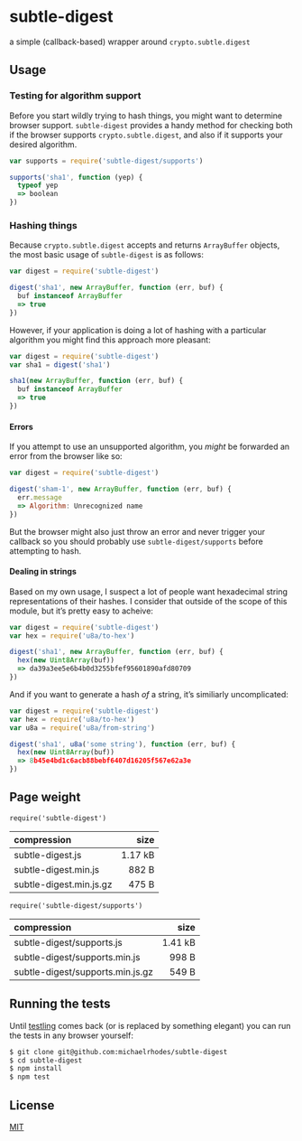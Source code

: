 # subtle-digest
a simple (callback-based) wrapper around `crypto.subtle.digest`

## Usage

### Testing for algorithm support

Before you start wildly trying to hash things, you might want to determine browser support. `subtle-digest` provides a handy method for checking both if the browser supports `crypto.subtle.digest`, and also if it supports your desired algorithm.

```js
var supports = require('subtle-digest/supports')

supports('sha1', function (yep) {
  typeof yep
  => boolean
})
```

### Hashing things

Because `crypto.subtle.digest` accepts and returns `ArrayBuffer` objects, the most basic usage of `subtle-digest` is as follows:

```js
var digest = require('subtle-digest')

digest('sha1', new ArrayBuffer, function (err, buf) {
  buf instanceof ArrayBuffer
  => true
})
```

However, if your application is doing a lot of hashing with a particular algorithm you might find this approach more pleasant:

```js
var digest = require('subtle-digest')
var sha1 = digest('sha1')

sha1(new ArrayBuffer, function (err, buf) {
  buf instanceof ArrayBuffer
  => true
})
```

#### Errors

If you attempt to use an unsupported algorithm, you _might_ be forwarded an error from the browser like so:

```js
var digest = require('subtle-digest')

digest('sham-1', new ArrayBuffer, function (err, buf) {
  err.message
  => Algorithm: Unrecognized name
})
```

But the browser might also just throw an error and never trigger your callback so you should probably use `subtle-digest/supports` before attempting to hash.

#### Dealing in strings

Based on my own usage, I suspect a lot of people want hexadecimal string representations of their hashes. I consider that outside of the scope of this module, but it’s pretty easy to acheive:

```js
var digest = require('subtle-digest')
var hex = require('u8a/to-hex')

digest('sha1', new ArrayBuffer, function (err, buf) {
  hex(new Uint8Array(buf))
  => da39a3ee5e6b4b0d3255bfef95601890afd80709
})
```

And if you want to generate a hash _of_ a string, it’s similiarly uncomplicated:

```js
var digest = require('subtle-digest')
var hex = require('u8a/to-hex')
var u8a = require('u8a/from-string')

digest('sha1', u8a('some string'), function (err, buf) {
  hex(new Uint8Array(buf))
  => 8b45e4bd1c6acb88bebf6407d16205f567e62a3e
})
```

## Page weight

`require('subtle-digest')`

| compression             |    size |
| :---------------------- | ------: |
| subtle-digest.js        | 1.17 kB |
| subtle-digest.min.js    |   882 B |
| subtle-digest.min.js.gz |   475 B |

`require('subtle-digest/supports')`

| compression                      |    size |
| :------------------------------- | ------: |
| subtle-digest/supports.js        | 1.41 kB |
| subtle-digest/supports.min.js    |   998 B |
| subtle-digest/supports.min.js.gz |   549 B |

## Running the tests

Until [testling](https://ci.testling.com/) comes back (or is replaced by something elegant) you can run the tests in any browser yourself:

```sh
$ git clone git@github.com:michaelrhodes/subtle-digest
$ cd subtle-digest
$ npm install
$ npm test
```

## License

[MIT](http://opensource.org/licenses/MIT)
